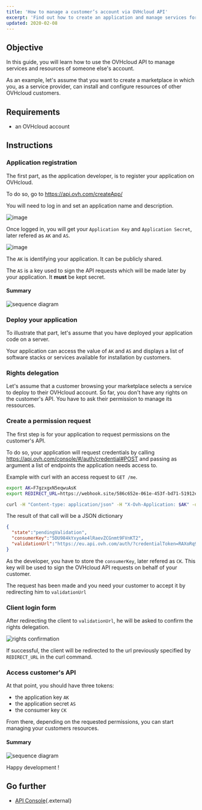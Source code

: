 ```yaml
---
title: 'How to manage a customer’s account via OVHcloud API'
excerpt: 'Find out how to create an application and manage services for your customers'
updated: 2020-02-08
---
```


## Objective

In this guide, you will learn how to use the OVHcloud API to manage services and resources of someone else's account.

As an example, let's assume that you want to create a marketplace in which you, as a service provider, can install and configure resources of other OVHcloud customers.

## Requirements

- an OVHcloud account

## Instructions

### Application registration

The first part, as the application developer, is to register your application on OVHcloud.

To do so, go to https://api.ovh.com/createApp/

You will need to log in and set an application name and description.

![image](images/createapp.jpg)

Once logged in, you will get your `Application Key` and `Application Secret`, later refered as `AK` and `AS`.

![image](images/ak-as.jpg)

The `AK` is identifying your application. It can be publicly shared.

The `AS` is a key used to sign the API requests which will be made later by your application. It **must** be kept secret.

#### Summary

![sequence diagram](images/sequence01.png)

### Deploy your application

To illustrate that part, let's assume that you have deployed your application code on a server.

Your application can access the value of `AK` and `AS` and displays a list of software stacks or services available for installation by customers.

### Rights delegation

Let's assume that a customer browsing your marketplace selects a service to deploy to their OVHcloud account. So far, you don't have any rights on the customer's API. You have to ask their permission to manage its ressources.

### Create a permission request

The first step is for your application to request permissions on the customer's API.

To do so, your application will request credentials by calling https://api.ovh.com/console/#/auth/credential#POST and passing as argument a list of endpoints the application needs access to.

<!--
Application Name: maketplace
Application Description: my little marketplace
Application Key: F7gzxgxN5eqwuAsK
Application Secret: UsNmaE8iqvAV6qT0VieCNVrSys9a5hkr
 -->

<!-- https://webhook.site/586c652e-061e-453f-bd71-51912e33419d -->

Example with curl with an access request to `GET /me`.

```bash
export AK=F7gzxgxN5eqwuAsK
export REDIRECT_URL=https://webhook.site/586c652e-061e-453f-bd71-51912e33419d # usefull for debug

curl -H "Content-type: application/json" -H "X-Ovh-Application: $AK" -d '{"redirection": "$REDIRECT_URL", "accessRules": [{"method": "GET", "path": "/me"}]}' https://eu.api.ovh.com/1.0/auth/credential
```

The result of that call will be a JSON dictionary

```json
{
  "state":"pendingValidation",
  "consumerKey":"5DU984kYxyoAe4lRaevZCGnmt9FVnKT2",
  "validationUrl":"https://eu.api.ovh.com/auth/?credentialToken=RAXoRq9FvUQFI1S6hE0HmkySyVp8aDWwIqBA3fYrOr0vVSMdpjqxFqp3IjyjGAfu"
}
```

As the developer, you have to store the `consumerKey`, later refered as `CK`. This key will be used to sign the OVHcloud API requests on behalf of your customer.

The request has been made and you need your customer to accept it by redirecting him to `validationUrl`

### Client login form

After redirecting the client to `validationUrl`, he will be asked to confirm the rights delegation.

![rights confirmation](images/validate-ck.jpg)

If successful, the client will be redirected to the url previously specified by `REDIRECT_URL` in the curl command.

### Access customer's API

At that point, you should have three tokens:

- the application key `AK`
- the application secret `AS`
- the consumer key `CK`

From there, depending on the requested permissions, you can start managing your customers resources.

#### Summary

![sequence diagram](images/sequence02.png)

Happy development !

## Go further

- [API Console](https://api.ovh.com/){.external}

